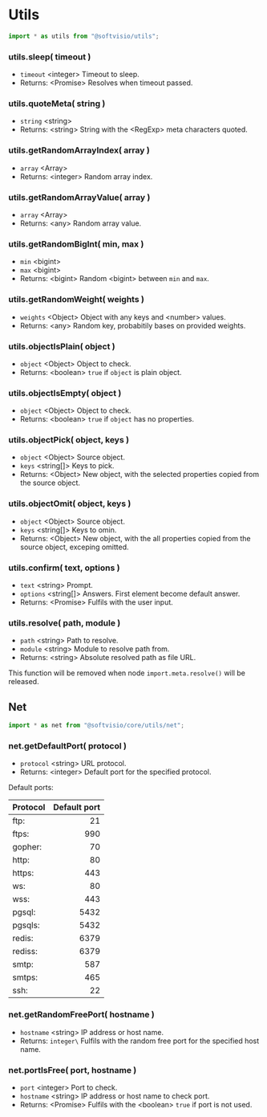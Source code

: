 # Utils

```javascript
import * as utils from "@softvisio/utils";
```

### utils.sleep( timeout )

-   `timeout` <integer\> Timeout to sleep.
-   Returns: <Promise\> Resolves when timeout passed.

### utils.quoteMeta( string )

-   `string` <string\>
-   Returns: <string\> String with the <RegExp\> meta characters quoted.

### utils.getRandomArrayIndex( array )

-   `array` <Array\>
-   Returns: <integer\> Random array index.

### utils.getRandomArrayValue( array )

-   `array` <Array\>
-   Returns: <any\> Random array value.

### utils.getRandomBigInt( min, max )

-   `min` <bigint\>
-   `max` <bigint\>
-   Returns: <bigint\> Random <bigint\> between `min` and `max`.

### utils.getRandomWeight( weights )

-   `weights` <Object\> Object with any keys and <number\> values.
-   Returns: <any\> Random key, probabitily bases on provided weights.

### utils.objectIsPlain( object )

-   `object` <Object\> Object to check.
-   Returns: <boolean\> `true` if `object` is plain object.

### utils.objectIsEmpty( object )

-   `object` <Object\> Object to check.
-   Returns: <boolean\> `true` if `object` has no properties.

### utils.objectPick( object, keys )

-   `object` <Object\> Source object.
-   `keys` <string[]\> Keys to pick.
-   Returns: <Object\> New object, with the selected properties copied from the source object.

### utils.objectOmit( object, keys )

-   `object` <Object\> Source object.
-   `keys` <string[]\> Keys to omin.
-   Returns: <Object\> New object, with the all properties copied from the source object, exceping omitted.

### utils.confirm( text, options )

-   `text` <string\> Prompt.
-   `options` <string[]> Answers. First element become default answer.
-   Returns: <Promise\> Fulfils with the user input.

### utils.resolve( path, module )

-   `path` <string\> Path to resolve.
-   `module` <string\> Module to resolve path from.
-   Returns: <string\> Absolute resolved path as file URL.

This function will be removed when node `import.meta.resolve()` will be released.

## Net

```javascript
import * as net from "@softvisio/core/utils/net";
```

### net.getDefaultPort( protocol )

-   `protocol` <string\> URL protocol.
-   Returns: <integer\> Default port for the specified protocol.

Default ports:

| Protocol | Default port |
| -------- | -----------: |
| ftp:     |           21 |
| ftps:    |          990 |
| gopher:  |           70 |
| http:    |           80 |
| https:   |          443 |
| ws:      |           80 |
| wss:     |          443 |
| pgsql:   |         5432 |
| pgsqls:  |         5432 |
| redis:   |         6379 |
| rediss:  |         6379 |
| smtp:    |          587 |
| smtps:   |          465 |
| ssh:     |           22 |

### net.getRandomFreePort( hostname )

-   `hostname` <string\> IP address or host name.
-   Returns: `integer\` Fulfils with the random free port for the specified host name.

### net.portIsFree( port, hostname )

-   `port` <integer\> Port to check.
-   `hostname` <string\> IP address or host name to check port.
-   Returns: <Promise\> Fulfils with the <boolean\> `true` if port is not used.
